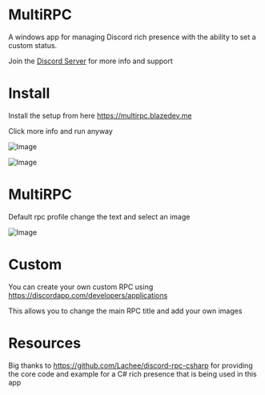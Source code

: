 # MultiRPC
A windows app for managing Discord rich presence with the ability to set a custom status.

Join the [Discord Server](https://discord.gg/WJTYdNb) for more info and support

# Install
Install the setup from here https://multirpc.blazedev.me

Click more info and run anyway 

![Image](https://i.imgur.com/jV9jIte.png)

![Image](https://i.imgur.com/9RsqoXm.png)

# MultiRPC

Default rpc profile change the text and select an image

![Image](https://i.imgur.com/73r9z12.png)

# Custom

You can create your own custom RPC using https://discordapp.com/developers/applications

This allows you to change the main RPC title and add your own images

# Resources
Big thanks to https://github.com/Lachee/discord-rpc-csharp for providing the core code 
and example for a C# rich presence that is being used in this app
